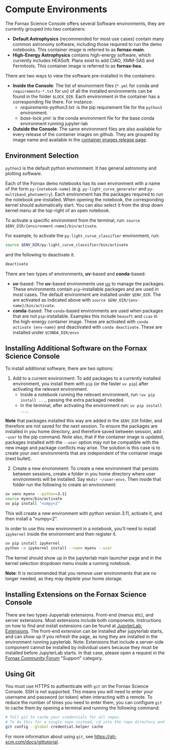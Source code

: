 # Compute Environments

The Fornax Science Console offers several Software environments, they are currently grouped into two containers:

- **Default Astrophysics** (recommended for most use cases) contain many common astronomy software, including those required to run the demo notebooks.
This container image is referred to as **fornax-main**.
- **High-Energy Astrophysics** contains high-energy software, which currently includes HEASoft.
Plans exist to add CIAO, XMM-SAS and Fermitools.
This container image is referred to as **fornax-hea**.

There are two ways to view the software pre-installed in the containers:

- **Inside the Console**:
The list of environment files (`*.yml` for conda and `requirements-*.txt` for uv) of all the installed environments can be found in the folder `$LOCK_DIR`.
Each environment in the container has a corresponding file there.
For instance:
    - *requirements-python3.txt*: is the pip requirement file for the `python3` environment.
    - *base-lock.yml*: is the conda environment file for the base conda environment running jupyter-lab
- **Outside the Console**: The same environment files are also available for every release of the container images on github.
They are grouped by image name and available in the [container images release page](https://github.com/nasa-fornax/fornax-images/releases).

## Environment Selection

`python3` is the default python environment.
It has general astronomy and plotting software.

Each of the Fornax demo notebooks has its own environment with a name of the form `py-{notebook-name}` (e.g. `py-light_curve_generator` and `py-multiband_photometry`).
Each environment has the packages required to run the notebook  pre-installed.
When opening the notebook, the corresponding kernel should automatically start.
You can also select it from the drop down kernel menu at the top-right of an open notebook.

To activate a specific environment from the terminal, run: `source $ENV_DIR/{environment-name}/bin/activate`.

For example, to activate the `py-light_curve_classifier` environment, run:

```sh
source $ENV_DIR/py-light_curve_classifier/bin/activate
```

and the following to deactivate it.

```sh
deactivate
```

There are two types of environments, **uv**-based and **conda**-based:

- **uv**-based:
The **uv**-based environments use [uv](https://docs.astral.sh/uv/) to manage the packages.
These environments contain `pip`-installable packages and are used in most cases.
The default environment are installed under `$ENV_DIR`.
The are activated as indicated above with `source $ENV_DIR/{env-name}/bin/activate`.
- **conda**-based:
The `conda`-based environments are used when packages that are not `pip`-installable.
Examples this include `heasoft` and `ciao` in the high-energy container image.
These are activated with `conda activate {env-name}` and deactivated with `conda deactivate`.
These are installed under `$CONDA_DIR/envs`

## Installing Additional Software on the Fornax Science Console

To install additional software, there are two options:

1. Add to a current environment:
To add packages to a currently installed environment, you install them with `pip` (or the faster `uv pip`) after activating the relevant environment.
    - Inside a notebook running the relevant environment, run `!uv pip install ...`, passing the extra packaged needed.
    - In the terminal, after activating the environment run: `uv pip install ...`.

 **Note** that packages installed this way are added in the `$ENV_DIR` folder, and therefore are not saved for the next session.
To ensure the packages are installed in you home directory, and therefore saved between session, add `--user` to the pip command.
Note also, that if the container image is updated, packages installed with the `--user` option may not be compatible with the new image and package conflicts may arise.
The solution is this case is to create your own environments that are independent of the container image (next bullet).

2. Create a new environment:
To create a new environment that persists between sessions, create a folder in you home directory where user environments will be installed.
Say `mkdir ~/user-envs`.
Then inside that folder run the following to create an environment:

```sh
uv venv myenv --python=3.11
source myenv/bin/activate
uv pip install "numpy<2"
```

This will create a new environment with python version 3.11, activate it, and then install a "numpy<2".

In order to use this new environment in a notebook, you'll need to install `ipykernel` inside the environment and then register it.

```sh
uv pip install ipykernel
python -m ipykernel install --name myenv --user
```

The kernel should show up in the jupyterlab main launcher page and in the kernel selection dropdown menu inside a running notebook.

**Note**: It is recommended that you remove user environments that are no longer needed, as they may deplete your home storage.

## Installing Extensions on the Fornax Science Console

There are two types Jupyerlab extensions.
Front-end (menus etc), and server extensions.
Most extensions include both components.
Instructions on how to find and install extensions can be found at [JupyterLab: Extensions](https://jupyterlab.readthedocs.io/en/stable/user/extensions.html).
The front-end extension can be installed after jupyterlab starts, and can show up if you refresh the page, as long they are installed in the environment running jupyterlab.
Note: Extensions that include a server-side component cannot be installed by individual users because they must be installed before JupyterLab starts.
In that case, please open a request in the [Fornax Community Forum](https://discourse.fornax.sciencecloud.nasa.gov/) "Support" category.

## Using Git

You must use HTTPS to authenticate with `git` on the Fornax Science Console.
SSH is not supported.
This means you will need to enter your username and password (or token) when interacting with a remote.
To reduce the number of times you need to enter them, you can configure `git` to cache them by opening a terminal and running the following command:

```sh
# Tell git to cache your credentials for all repos.
# To do this for a single repo instead, cd into the repo directory and remove '--global' before running the command.
git config --global credential.helper cache
```

For more information about using `git`, see https://git-scm.com/docs/gittutorial.
